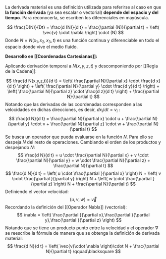 
La derivada material es una definición utilizada para referirse al caso en que **la función derivada** (ya sea escalar o vectorial) **depende del espacio y del tiempo**. Para reconocerla, se escriben los diferenciales en mayúscula.

$$
	\frac{D(N)}{Dt} = \frac{d (N)}{d t} = \frac{\partial (N)}{\partial t} + \left( \vec{v} \cdot \nabla \right) \cdot (N)
$$
Donde $N = N(x_1,x_2,x_3,t)$ es una función continua y diferenciable en todo el espacio donde vive el medio fluido.

**Desarrollo en [[Coordenadas Cartesianas]]:**

Aplicando derivación temporal a $N(x,y,z,t)$ y descomponiendo por [[Regla de la Cadena]]: 

$$ \frac{d N(x,y,z,t)}{d t} = \left( \frac{\partial N}{\partial x} \cdot \frac{d x}{d t} \right) + \left( \frac{\partial N}{\partial y} \cdot \frac{d y}{d t} \right) + \left( \frac{\partial N}{\partial z} \cdot \frac{d z}{d t} \right) + \frac{\partial N}{\partial t} $$
Notando que las derivadas de las coordenadas corresponden a las velocidades en dichas direcciones, es decir, $dx_i/dt = v_i$ :
$$  \frac{d N}{d t} = \frac{\partial N}{\partial x} \cdot u + \frac{\partial N}{\partial y} \cdot v + \frac{\partial N}{\partial z} \cdot w + \frac{\partial N}{\partial t}  $$
Se busca un operador que pueda evaluarse en la función $N$. Para ello se despeja $N$ del resto de operaciones. Cambiando el orden de los productos y despejando $N$:
$$  \frac{d N}{d t} = u \cdot \frac{\partial N}{\partial x} + v \cdot \frac{\partial N}{\partial y} + w \cdot \frac{\partial N}{\partial z} + \frac{\partial N}{\partial t}  $$
$$  \frac{d N}{d t} = \left( u \cdot \frac{\partial }{\partial x} \right) N + \left( v \cdot \frac{\partial }{\partial y} \right) N + \left( w \cdot \frac{\partial }{\partial z} \right) N + \frac{\partial N}{\partial t}  $$
Definiendo el vector velocidad:
$$ \left( u,v,w \right) = \vec{v} $$
Recordando la definición del [[Operador Nabla]] (vectorial):
$$ \nabla = \left( \frac{\partial }{\partial x},\frac{\partial }{\partial y},\frac{\partial }{\partial z} \right) $$
Notando que se tiene un producto punto entre la velocidad y el operador $\nabla$ se reescribe la fórmula de manera que se obtenga la definición de derivada material:
$$ \frac{d N}{d t} = \left( \vec{v}\cdot \nabla  \right)\cdot N + \frac{\partial N}{\partial t} \qquad\blacksquare $$

